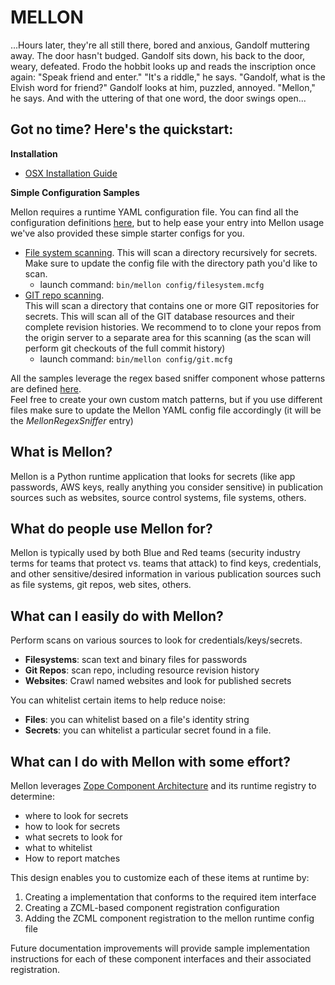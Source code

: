 # MELLON
...Hours later, they're all still there, bored and anxious, Gandolf muttering
away.  The door hasn't budged.  Gandolf sits down, his back to the door, weary,
defeated.  Frodo the hobbit looks up and reads the inscription once again:
"Speak friend and enter."
    "It's a riddle," he says.  "Gandolf, what is the Elvish word for friend?"
    Gandolf looks at him, puzzled, annoyed.
    "Mellon," he says.
    And with the uttering of that one word, the door swings open...

## Got no time?  Here's the quickstart:
**Installation**
 - [OSX Installation Guide](https://github.com/CrowdStrike/mellon/blob/master/docs/install-OSX.md)

**Simple Configuration Samples**

Mellon requires a runtime YAML configuration file.  You can find all the
configuration definitions 
[here](https://github.com/CrowdStrike/mellon/blob/master/mellon/config_definitions.yaml), 
but to help ease your entry into Mellon usage we've also provided these simple 
starter configs for you.
 - [File system scanning](https://github.com/CrowdStrike/mellon/blob/master/config/filesystem.mcfg). 
   This will scan a directory recursively for secrets.  Make sure to update 
   the config file with the directory path you'd like to scan.
   * launch command: `bin/mellon config/filesystem.mcfg`
 - [GIT repo scanning](https://github.com/CrowdStrike/mellon/blob/master/config/git.mcfg).  
   This will scan a directory that contains one or more GIT repositories for 
   secrets.  This will scan all of the GIT database resources and their 
   complete revision histories.  We recommend to to clone your repos from the 
   origin server to a separate area for this scanning (as the scan will 
   perform git checkouts of the full commit history)
   * launch command: `bin/mellon config/git.mcfg`

All the samples leverage the regex based sniffer component whose patterns are
defined [here](https://github.com/CrowdStrike/mellon/tree/master/config/sniffer).  
Feel free to create your own custom match patterns, but if you use different 
files make sure to update the Mellon YAML config file accordingly (it 
will be the _MellonRegexSniffer_ entry)

## What is Mellon?
Mellon is a Python runtime application that looks for secrets (like
app passwords, AWS keys, really anything you consider sensitive) in publication
sources such as websites, source control systems, file systems, others.

## What do people use Mellon for?
Mellon is typically used by both Blue and Red teams (security industry terms
for teams that protect vs. teams that attack) to find keys, credentials, and
other sensitive/desired information in various publication sources such as
file systems, git repos, web sites, others.

## What can I easily do with Mellon?
Perform scans on various sources to look for credentials/keys/secrets.
 - **Filesystems**: scan text and binary files for passwords
 - **Git Repos**: scan repo, including resource revision history
 - **Websites**: Crawl named websites and look for published secrets

You can whitelist certain items to help reduce noise:
 - **Files**: you can whitelist based on a file's identity string
 - **Secrets**: you can whitelist a particular secret found in a file.

## What can I do with Mellon with some effort?
Mellon leverages [Zope Component Architecture](https://docs.zope.org/zope.component/narr.html)
and its runtime registry to determine:
 - where to look for secrets
 - how to look for secrets
 - what secrets to look for
 - what to whitelist
 - How to report matches

This design enables you to customize each of these items at runtime by:
 1. Creating a implementation that conforms to the required item interface
 2. Creating a ZCML-based component registration configuration
 3. Adding the ZCML component registration to the mellon runtime config file

Future documentation improvements will provide sample implementation
instructions for each of these component interfaces and their associated
registration.
